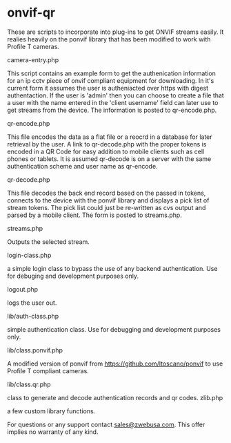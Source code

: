 # onvif-qr

These are scripts to incorporate into plug-ins to get ONVIF streams easily. It realies heavily on the ponvif library that has been modified to work with Profile T cameras.

camera-entry.php

This script contains an example form to get the authenication information for an ip cctv piece of onvif compliant equipment for downloading. In it's current form it assumes the user is autheniacted over https with digest authentaction. If the user is 'admin' then you can choose to create a file that a user with the name entered in the 'client username' field can later use to get streams from the device. The information is posted to qr-encode.php.

qr-encode.php

This file encodes the data as a flat file or a reocrd in a database for later retrieval by the user. A link to qr-decode.php with the proper tokens is encoded in a QR Code for easy addition to mobile clients such as cell phones or tablets. It is assumed qr-decode is on a server with the same authentication scheme and user name as qr-encode.

qr-decode.php

This file decodes the back end record based on the passed in tokens, connects to the device with the ponvif library and displays a pick list of stream tokens. The pick list could just be re-written as cvs output and parsed by a mobile client. The form is posted to streams.php.

streams.php

Outputs the selected stream.

login-class.php

a simple login class to bypass the use of any backend authentication. Use for debuging and development purposes only.

logout.php

logs the user out.

lib/auth-class.php

simple authentication class. Use for debugging and development purposes only.

lib/class.ponvif.php

A modified version of ponvif from https://github.com/ltoscano/ponvif to use Profile T compliant cameras.

lib/class.qr.php

class to generate and decode authentication records and qr codes.
zlib.php

a few custom library functions.



For questions or any support contact sales@zwebusa.com. This offer implies no warranty of any kind.



